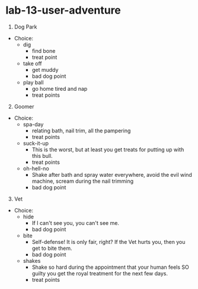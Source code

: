 # lab-13-user-adventure

1) Dog Park
- Choice:
  - dig
    - find bone
    - treat point
  - take off
    - get muddy
    - bad dog point
  - play ball
    - go home tired and nap
    - treat points
    
2) Goomer
- Choice:
  - spa-day
    - relating bath, nail trim, all the pampering
    - treat points
  - suck-it-up
    - This is the worst, but at least you get treats for putting up with this bull.
    - treat points
  - oh-hell-no
    - Shake after bath and spray water everywhere, avoid the evil wind machine, scream during the nail trimming
    - bad dog point

3) Vet
- Choice:
  - hide
    - If I can't see you, you can't see me. 
    - bad dog point
  - bite
    - Self-defense! It is only fair, right? If the Vet hurts you, then you get to bite them.
    - bad dog point
  - shakes
    - Shake so hard during the appointment that your human feels SO guilty you get the royal treatment for the next few days.
    - treat points